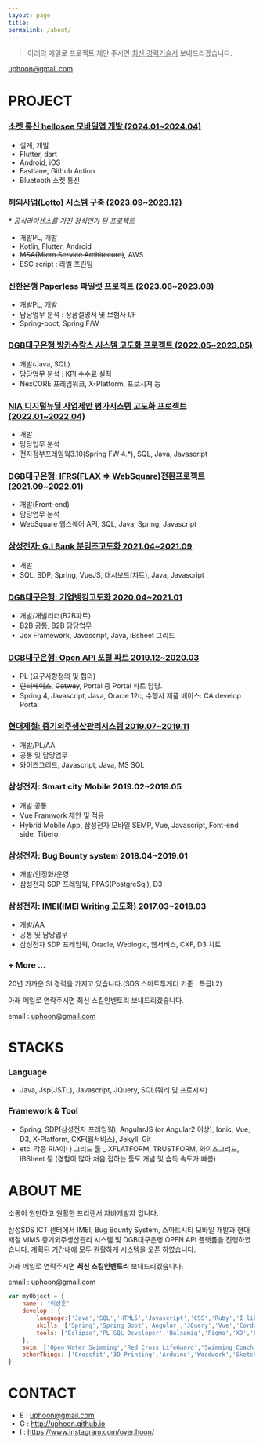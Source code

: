 ```yaml
---
layout: page
title: 
permalink: /about/
---
```



> 아래의 메일로 프로젝트 제안 주시면 <u>최신 경력기술서</u> 보내드리겠습니다.

uphoon@gmail.com

# PROJECT


### [소켓 통신 hellosee 모바일앱 개발 (2024.01~2024.04)](/app-hellosee/)
- 설계, 개발
- Flutter, dart
- Android, iOS
- Fastlane, Github Action
- Bluetooth 소켓 통신

### [해외사업(Lotto) 시스템 구축 (2023.09~2023.12)](/si-pilot-project/)
_* 공식라이센스를 가진 정식인가 된 프로젝트_
- 개발PL, 개발
- Kotlin, Flutter, Android
- ~~MSA(Micro Service Architecure)~~, AWS
- ESC script : 라벨 프린팅

### 신한은행 Paperless 파일럿 프로젝트 (2023.06~2023.08) 
- 개발PL, 개발
- 담당업무 분석 : 상품설명서 및 보험사 I/F
- Spring-boot, Spring F/W

### [DGB대구은행 방카슈랑스 시스템 고도화 프로젝트 (2022.05~2023.05)](/si-dgb-banca/) 
- 개발(Java, SQL)
- 담당업무 분석 : KPI 수수료 실적
- NexCORE 프레임워크, X-Platform, 프로시져 등

### [NIA 디지털뉴딜 사업제안 평가시스템 고도화 프로젝트 (2022.01~2022.04)](/si-nia-evalmgr/)
- 개발
- 담당업무 분석
- 전자정부프레임웍3.10(Spring FW 4.*), SQL, Java, Javascript

### [DGB대구은행: IFRS(FLAX => WebSquare)전환프로젝트 (2021.09~2022.01)](/si-dgb-ifrs/)
- 개발(Front-end)
- 담당업무 분석
- WebSquare 웹스퀘어 API, SQL, Java, Spring, Javascript

### [삼성전자: G.I Bank 분임조고도화 2021.04~2021.09](/si-samsung-gibank/)
- 개발
- SQL, SDP, Spring, VueJS, 대시보드(챠트), Java, Javascript

### [DGB대구은행: 기업뱅킹고도화 2020.04~2021.01](/si-dgb-banking/)
- 개발/개발리더(B2B파트)
- B2B 공통, B2B 담당업무
- Jex Framework, Javascript, Java, iBsheet 그리드

### [DGB대구은행: Open API 포털 파트 2019.12~2020.03](/si-dgbfn-openapi/) 
- PL (요구사항정의 및 협의)
- ~~인터페이스~~, ~~Gatway~~, Portal 중 Portal 파트 담당.
- Spring 4, Javascript, Java, Oracle 12c, 수행사 제품 베이스: CA develop Portal

### [현대제철: 중기외주생산관리시스템 2019.07~2019.11](/si-vims-hyundai-steel/)
- 개발/PL/AA
- 공통 및 담당업무
- 와이즈그리드, Javascript, Java, MS SQL

### 삼성전자: Smart city Mobile 2019.02~2019.05
- 개발 공통
- Vue Framwork 제안 및 적용
- Hybrid Mobile App, 삼성전자 모바일 SEMP, Vue, Javascript, Font-end side, Tibero 

### 삼성전자: Bug Bounty system 2018.04~2019.01
- 개발/안정화/운영
- 삼성전자 SDP 프레임웍, PPAS(PostgreSql), D3 

### 삼성전자: IMEI(IMEI Writing 고도화) 2017.03~2018.03
- 개발/AA
- 공통 및 담당업무
- 삼성전자 SDP 프레임웍, Oracle, Weblogic, 웹서비스, CXF, D3 챠트

### + More ...

20년 가까운 SI 경력을 가지고 있습니다.(SDS 스마트투게더 기준 : 특급L2)

아래 메일로 연락주시면 최신 스킬인벤토리 보내드리겠습니다.

email : uphoon@gmail.com


# STACKS

### Language

- Java, Jsp(JSTL), Javascript, JQuery, SQL(쿼리 및 프로시져)

### Framework & Tool

- Spring, SDP(삼성전자 프레임웍), AngularJS (or Angular2 이상), Ionic, Vue, D3, X-Platform, CXF(웹서비스), Jekyll, Git
- etc. 각종 RIA이나 그리드 툴 _ XFLATFORM, TRUSTFORM, 와이즈그리드, IBSheet 등  (경험이 많아 처음 접하는 툴도 개념 및 습득 속도가 빠름)


# ABOUT ME

소통이 원만하고 원활한 프리랜서 자바개발자 입니다.

삼성SDS ICT 센터에서 IMEI, Bug Bounty System, 스마트시티 모바일 개발과 현대제철 VIMS 중기외주생산관리 시스템 및 DGB대구은행 OPEN API 플랫폼을 진행하였습니다. 계획된 기간내에 모두 원활하게 시스템을 오픈 하였습니다.

아래 메일로 연락주시면 **최신 스킬인벤토리** 보내드리겠습니다.

email : uphoon@gmail.com

```javascript
var myObject = {
    name : '이상훈'
    develop : {
        language:['Java','SQL','HTML5','Javascript','CSS','Ruby','I like CLI'],
        skills: ['Spring','Spring Boot','Angular','JQuery','Vue','Cordova','Ionic','D3','CXF','Rails','Web Services'],
        tools: ['Eclipse','PL SQL Developer','Balsamiq','Figma','XD','Edit Plus','Ant','Maven','Gradle','npm','bower','Git']
    },
    swim: ['Open Water Swimming','Red Cross LifeGuard','Swimming Coach'],
    otherThings: ['Crossfit','3D Printing','Arduino','Woodwork','Sketch Up']
}
```


# CONTACT

- E : uphoon@gmail.com
- G : http://uphoon.github.io
- I : https://www.instagram.com/over.hoon/
